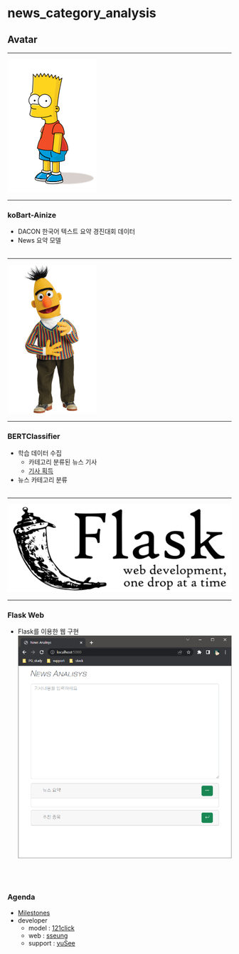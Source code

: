 # news_category_analysis

## Avatar
- - -

![BART](/src/img/bart.png)<br/>

- - -

### koBart-Ainize
* DACON 한국어 텍스트 요약 경진대회 데이터
* News 요약 모델
<br/><br/>
- - -

![BART](/src/img/bert.png)<br/>

- - -

### BERTClassifier
* 학습 데이터 수집
    + 카테고리 분류된 뉴스 기사
    + [기사 획득]()
* 뉴스 카테고리 분류
<br/><br/>
- - -

![BART](/src/img/flask.png)<br/>

- - -

### Flask Web
* Flask를 이용한 웹 구현
![Flask web](/src/img/flask_web.png)
<br/><br/><br/><br/>

### Agenda
* [Milestones](https://github.com/News-sentiment-analysis/news_analysis/milestone/1)
* developer
    + model     :   [121click](https://github.com/121click)
    + web       :   [sseung](https://github.com/sseungE)
    + support   :   [yuSee](https://github.com/PLAYseung)
